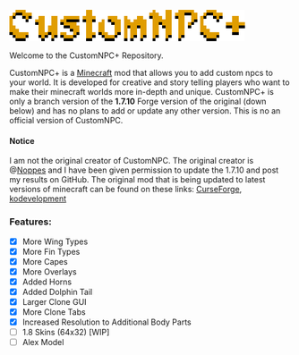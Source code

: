 ![](logo.png)  

Welcome to the CustomNPC+ Repository.

CustomNPC+ is a [Minecraft](https://minecraft.net/) mod that allows you to add custom npcs to your world. It is developed for creative and story telling players who want to make their minecraft worlds more in-depth and unique. CustomNPC+ is only a branch version of the **1.7.10** Forge version of the original (down below) and has no plans to add or update any other version. This is no an official version of CustomNPC.

#### Notice
I am not the original creator of CustomNPC. The original creator is @[Noppes](https://github.com/Noppes) and I have been given permission to update the 1.7.10 and post my results on GitHub. The original mod that is being updated to latest versions of minecraft can be found on these links: [CurseForge](https://www.curseforge.com/minecraft/mc-mods/custom-npcs), [kodevelopment](http://www.kodevelopment.nl/minecraft/customnpcs)

### Features:
- [x] More Wing Types
- [x] More Fin Types
- [x] More Capes
- [x] More Overlays
- [x] Added Horns
- [x] Added Dolphin Tail
- [x] Larger Clone GUI
- [x] More Clone Tabs
- [x] Increased Resolution to Additional Body Parts
- [ ] 1.8 Skins (64x32) [WIP]
- [ ] Alex Model
